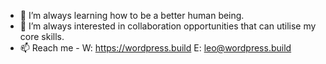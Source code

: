 - 🌱 I’m always learning how to be a better human being.
- 💞️ I’m always interested in collaboration opportunities that can utilise my core skills.
- 📫 Reach me - W: https://wordpress.build E: leo@wordpress.build

<!---
dekkydog/dekkydog is a ✨ special ✨ repository because its `README.md` (this file) appears on your GitHub profile.
You can click the Preview link to take a look at your changes.
--->
